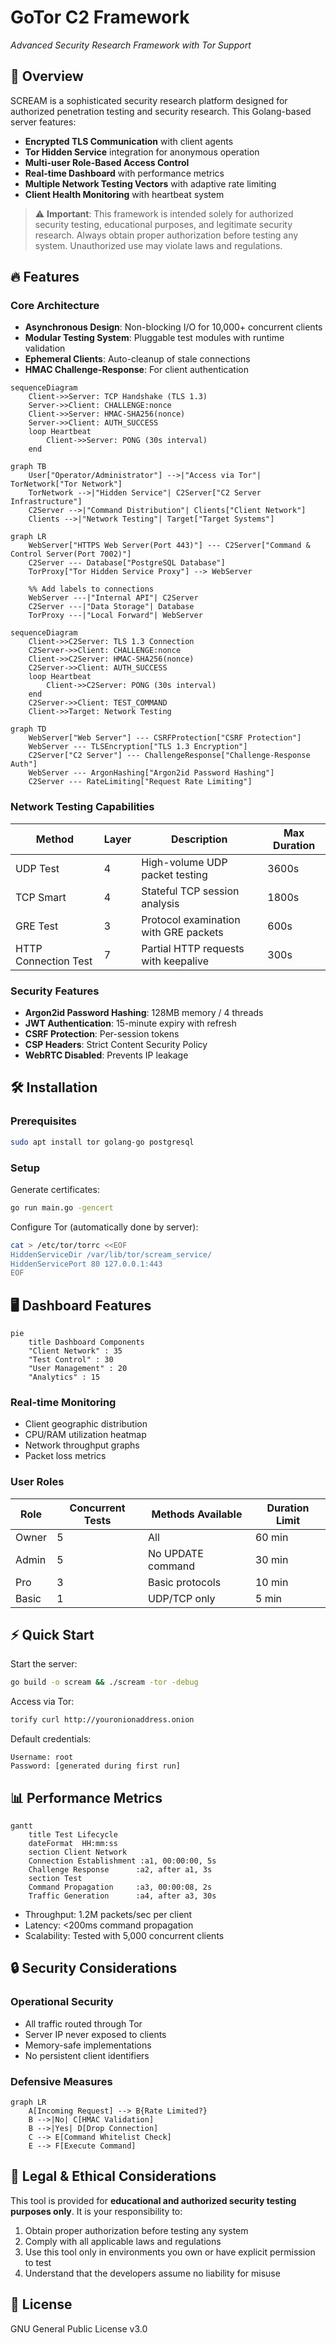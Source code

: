 # GoTor C2 Framework

*Advanced Security Research Framework with Tor Support*

## 📌 Overview

SCREAM is a sophisticated security research platform designed for authorized penetration testing and security research. This Golang-based server features:

- **Encrypted TLS Communication** with client agents
- **Tor Hidden Service** integration for anonymous operation
- **Multi-user Role-Based Access Control**
- **Real-time Dashboard** with performance metrics
- **Multiple Network Testing Vectors** with adaptive rate limiting
- **Client Health Monitoring** with heartbeat system

> ⚠️ **Important**: This framework is intended solely for authorized security testing, educational purposes, and legitimate security research. Always obtain proper authorization before testing any system. Unauthorized use may violate laws and regulations.

## 🔥 Features

### Core Architecture

- **Asynchronous Design**: Non-blocking I/O for 10,000+ concurrent clients
- **Modular Testing System**: Pluggable test modules with runtime validation
- **Ephemeral Clients**: Auto-cleanup of stale connections
- **HMAC Challenge-Response**: For client authentication

```mermaid
sequenceDiagram
    Client->>Server: TCP Handshake (TLS 1.3)
    Server->>Client: CHALLENGE:nonce
    Client->>Server: HMAC-SHA256(nonce)
    Server->>Client: AUTH_SUCCESS
    loop Heartbeat
        Client->>Server: PONG (30s interval)
    end
```

```mermaid
graph TB
    User["Operator/Administrator"] -->|"Access via Tor"| TorNetwork["Tor Network"]
    TorNetwork -->|"Hidden Service"| C2Server["C2 Server Infrastructure"]
    C2Server -->|"Command Distribution"| Clients["Client Network"]
    Clients -->|"Network Testing"| Target["Target Systems"]
```

```mermaid
graph LR
    WebServer["HTTPS Web Server(Port 443)"] --- C2Server["Command & Control Server(Port 7002)"]
    C2Server --- Database["PostgreSQL Database"]
    TorProxy["Tor Hidden Service Proxy"] --> WebServer
    
    %% Add labels to connections
    WebServer ---|"Internal API"| C2Server
    C2Server ---|"Data Storage"| Database
    TorProxy ---|"Local Forward"| WebServer
```

```mermaid
sequenceDiagram
    Client->>C2Server: TLS 1.3 Connection
    C2Server->>Client: CHALLENGE:nonce
    Client->>C2Server: HMAC-SHA256(nonce)
    C2Server->>Client: AUTH_SUCCESS
    loop Heartbeat
        Client->>C2Server: PONG (30s interval)
    end
    C2Server->>Client: TEST_COMMAND
    Client->>Target: Network Testing
```

```mermaid
graph TD
    WebServer["Web Server"] --- CSRFProtection["CSRF Protection"]
    WebServer --- TLSEncryption["TLS 1.3 Encryption"]
    C2Server["C2 Server"] --- ChallengeResponse["Challenge-Response Auth"]
    WebServer --- ArgonHashing["Argon2id Password Hashing"]
    C2Server --- RateLimiting["Request Rate Limiting"]
```


### Network Testing Capabilities

| Method | Layer | Description | Max Duration |
|--------|-------|-------------|--------------|
| UDP Test | 4 | High-volume UDP packet testing | 3600s |
| TCP Smart | 4 | Stateful TCP session analysis | 1800s |
| GRE Test | 3 | Protocol examination with GRE packets | 600s |
| HTTP Connection Test | 7 | Partial HTTP requests with keepalive | 300s |

### Security Features

- **Argon2id Password Hashing**: 128MB memory / 4 threads
- **JWT Authentication**: 15-minute expiry with refresh
- **CSRF Protection**: Per-session tokens
- **CSP Headers**: Strict Content Security Policy
- **WebRTC Disabled**: Prevents IP leakage

## 🛠️ Installation

### Prerequisites

```bash
sudo apt install tor golang-go postgresql
```

### Setup

Generate certificates:
```bash
go run main.go -gencert
```

Configure Tor (automatically done by server):
```bash
cat > /etc/tor/torrc <<EOF
HiddenServiceDir /var/lib/tor/scream_service/
HiddenServicePort 80 127.0.0.1:443
EOF
```

## 🖥️ Dashboard Features

```mermaid
pie
    title Dashboard Components
    "Client Network" : 35
    "Test Control" : 30
    "User Management" : 20
    "Analytics" : 15
```

### Real-time Monitoring

- Client geographic distribution
- CPU/RAM utilization heatmap
- Network throughput graphs
- Packet loss metrics

### User Roles

| Role | Concurrent Tests | Methods Available | Duration Limit |
|------|-----------------|-------------------|---------------|
| Owner | 5 | All | 60 min |
| Admin | 5 | No UPDATE command | 30 min |
| Pro | 3 | Basic protocols | 10 min |
| Basic | 1 | UDP/TCP only | 5 min |

## ⚡ Quick Start

Start the server:
```bash
go build -o scream && ./scream -tor -debug
```

Access via Tor:
```bash
torify curl http://youronionaddress.onion
```

Default credentials:
```
Username: root
Password: [generated during first run]
```

## 📊 Performance Metrics

```mermaid
gantt
    title Test Lifecycle
    dateFormat  HH:mm:ss
    section Client Network
    Connection Establishment :a1, 00:00:00, 5s
    Challenge Response      :a2, after a1, 3s
    section Test
    Command Propagation     :a3, 00:00:08, 2s
    Traffic Generation      :a4, after a3, 30s
```

- Throughput: 1.2M packets/sec per client
- Latency: <200ms command propagation
- Scalability: Tested with 5,000 concurrent clients

## 🔒 Security Considerations

### Operational Security

- All traffic routed through Tor
- Server IP never exposed to clients
- Memory-safe implementations
- No persistent client identifiers

### Defensive Measures

```mermaid
graph LR
    A[Incoming Request] --> B{Rate Limited?}
    B -->|No| C[HMAC Validation]
    B -->|Yes| D[Drop Connection]
    C --> E[Command Whitelist Check]
    E --> F[Execute Command]
```

## 🚨 Legal & Ethical Considerations

This tool is provided for **educational and authorized security testing purposes only**. It is your responsibility to:

1. Obtain proper authorization before testing any system
2. Comply with all applicable laws and regulations
3. Use this tool only in environments you own or have explicit permission to test
4. Understand that the developers assume no liability for misuse

## 📜 License

GNU General Public License v3.0
